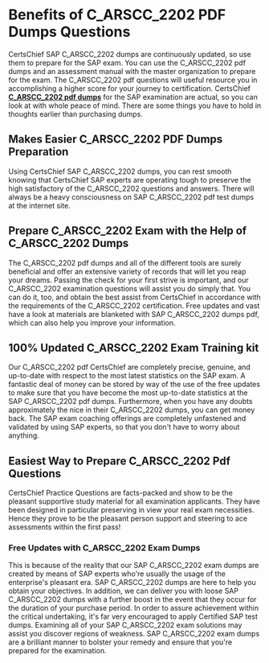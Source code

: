 <h1>Benefits of C_ARSCC_2202 PDF Dumps Questions</h1>
CertsChief SAP C_ARSCC_2202 dumps are continuously updated, so use them to prepare for the SAP exam. You can use the C_ARSCC_2202 pdf dumps and an assessment manual with the master organization to prepare for the exam. The C_ARSCC_2202 pdf questions will useful resource you in accomplishing a higher score for your journey to certification. CertsChief <a href="https://www.certschief.com/c_arscc_2202/"><b>C_ARSCC_2202 pdf dumps</b></a> for the SAP examination are actual, so you can look at with whole peace of mind. There are some things you have to hold in thoughts earlier than purchasing dumps.
<h2>Makes Easier C_ARSCC_2202 PDF Dumps Preparation</h2>
Using CertsChief SAP C_ARSCC_2202 dumps, you can rest smooth knowing that CertsChief SAP experts are operating tough to preserve the high satisfactory of the C_ARSCC_2202 questions and answers. There will always be a heavy consciousness on SAP C_ARSCC_2202 pdf test dumps at the internet site.
<h2>Prepare C_ARSCC_2202 Exam with the Help of C_ARSCC_2202 Dumps</h2>
The C_ARSCC_2202 pdf dumps and all of the different tools are surely beneficial and offer an extensive variety of records that will let you reap your dreams. Passing the check for your first strive is important, and our C_ARSCC_2202 examination questions will assist you do simply that. You can do it, too, and obtain the best assist from CertsChief in accordance with the requirements of the C_ARSCC_2202 certification. Free updates and vast have a look at materials are blanketed with SAP C_ARSCC_2202 dumps pdf, which can also help you improve your information.
<h2>100% Updated C_ARSCC_2202 Exam Training kit</h2>
Our C_ARSCC_2202 pdf CertsChief are completely precise, genuine, and up-to-date with respect to the most latest statistics on the SAP  exam. A fantastic deal of money can be stored by way of the use of the free updates to make sure that you have become the most up-to-date statistics at the SAP C_ARSCC_2202 pdf dumps. Furthermore, when you have any doubts approximately the nice in their C_ARSCC_2202 dumps, you can get money back. The SAP exam coaching offerings are completely unfastened and validated by using SAP experts, so that you don't have to worry about anything.
<h2>Easiest Way to Prepare C_ARSCC_2202 Pdf Questions</h2>
CertsChief Practice Questions are facts-packed and show to be the pleasant supportive study material for all examination applicants. They have been designed in particular preserving in view your real exam necessities. Hence they prove to be the pleasant person support and steering to ace assessments within the first pass!
<h3>Free Updates with C_ARSCC_2202 Exam Dumps</h3>
This is because of the reality that our SAP C_ARSCC_2202 exam dumps are created by means of SAP experts who're usually the usage of the enterprise's pleasant era. SAP C_ARSCC_2202 dumps are here to help you obtain your objectives. In addition, we can deliver you with loose SAP C_ARSCC_2202 dumps with a further boost in the event that they occur for the duration of your purchase period.
In order to assure achievement within the critical undertaking, it's far very encouraged to apply Certified SAP test dumps. Examining all of your SAP C_ARSCC_2202 exam solutions may assist you discover regions of weakness. SAP C_ARSCC_2202 exam dumps are a brilliant manner to bolster your remedy and ensure that you're prepared for the examination.
